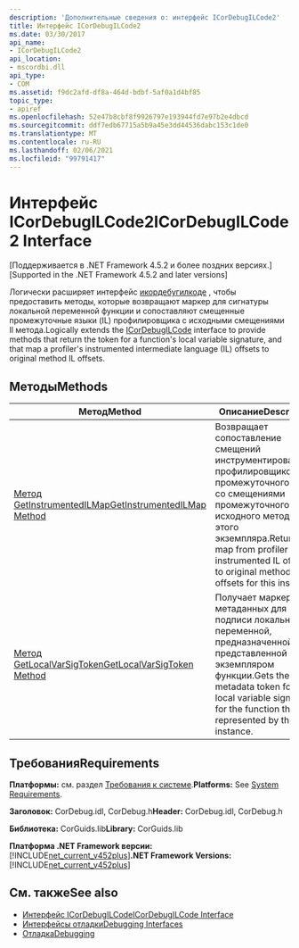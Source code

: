 ```yaml
---
description: 'Дополнительные сведения о: интерфейс ICorDebugILCode2'
title: Интерфейс ICorDebugILCode2
ms.date: 03/30/2017
api_name:
- ICorDebugILCode2
api_location:
- mscordbi.dll
api_type:
- COM
ms.assetid: f9dc2afd-df8a-464d-bdbf-5af0a1d4bf85
topic_type:
- apiref
ms.openlocfilehash: 52e47b8cbf8f9926797e193944fd7e97b2e4dbcd
ms.sourcegitcommit: ddf7edb67715a5b9a45e3dd44536dabc153c1de0
ms.translationtype: MT
ms.contentlocale: ru-RU
ms.lasthandoff: 02/06/2021
ms.locfileid: "99791417"
---
```

# <a name="icordebugilcode2-interface"></a><span data-ttu-id="64fa2-103">Интерфейс ICorDebugILCode2</span><span class="sxs-lookup"><span data-stu-id="64fa2-103">ICorDebugILCode2 Interface</span></span>

<span data-ttu-id="64fa2-104">[Поддерживается в .NET Framework 4.5.2 и более поздних версиях.]</span><span class="sxs-lookup"><span data-stu-id="64fa2-104">[Supported in the .NET Framework 4.5.2 and later versions]</span></span>  
  
 <span data-ttu-id="64fa2-105">Логически расширяет интерфейс [икордебугилкоде](icordebugilcode-interface.md) , чтобы предоставить методы, которые возвращают маркер для сигнатуры локальной переменной функции и сопоставляют смещенные промежуточные языки (IL) профилировщика с исходными смещениями Il метода.</span><span class="sxs-lookup"><span data-stu-id="64fa2-105">Logically extends the [ICorDebugILCode](icordebugilcode-interface.md) interface to provide methods that return the token for a function's local variable signature, and that map a profiler's instrumented intermediate language (IL) offsets to original method IL offsets.</span></span>  
  
## <a name="methods"></a><span data-ttu-id="64fa2-106">Методы</span><span class="sxs-lookup"><span data-stu-id="64fa2-106">Methods</span></span>  
  
|<span data-ttu-id="64fa2-107">Метод</span><span class="sxs-lookup"><span data-stu-id="64fa2-107">Method</span></span>|<span data-ttu-id="64fa2-108">Описание</span><span class="sxs-lookup"><span data-stu-id="64fa2-108">Description</span></span>|  
|------------|-----------------|  
|[<span data-ttu-id="64fa2-109">Метод GetInstrumentedILMap</span><span class="sxs-lookup"><span data-stu-id="64fa2-109">GetInstrumentedILMap Method</span></span>](icordebugilcode2-getinstrumentedilmap-method.md)|<span data-ttu-id="64fa2-110">Возвращает сопоставление смещений инструментированного профилировщиком промежуточного языка со смещениями промежуточного языка исходного метода для этого экземпляра.</span><span class="sxs-lookup"><span data-stu-id="64fa2-110">Returns a map from profiler instrumented IL offsets to original method IL offsets for this instance.</span></span>|  
|[<span data-ttu-id="64fa2-111">Метод GetLocalVarSigToken</span><span class="sxs-lookup"><span data-stu-id="64fa2-111">GetLocalVarSigToken Method</span></span>](icordebugilcode2-getlocalvarsigtoken-method.md)|<span data-ttu-id="64fa2-112">Получает маркер метаданных для подписи локальной переменной, предназначенной для представленной этим экземпляром функции.</span><span class="sxs-lookup"><span data-stu-id="64fa2-112">Gets the metadata token for the local variable signature for the function that is represented by this instance.</span></span>|  
  
## <a name="requirements"></a><span data-ttu-id="64fa2-113">Требования</span><span class="sxs-lookup"><span data-stu-id="64fa2-113">Requirements</span></span>  

 <span data-ttu-id="64fa2-114">**Платформы:** см. раздел [Требования к системе](../../get-started/system-requirements.md).</span><span class="sxs-lookup"><span data-stu-id="64fa2-114">**Platforms:** See [System Requirements](../../get-started/system-requirements.md).</span></span>  
  
 <span data-ttu-id="64fa2-115">**Заголовок:** CorDebug.idl, CorDebug.h</span><span class="sxs-lookup"><span data-stu-id="64fa2-115">**Header:** CorDebug.idl, CorDebug.h</span></span>  
  
 <span data-ttu-id="64fa2-116">**Библиотека:** CorGuids.lib</span><span class="sxs-lookup"><span data-stu-id="64fa2-116">**Library:** CorGuids.lib</span></span>  
  
 <span data-ttu-id="64fa2-117">**Платформа .NET Framework версии:**[!INCLUDE[net_current_v452plus](../../../../includes/net-current-v452plus-md.md)]</span><span class="sxs-lookup"><span data-stu-id="64fa2-117">**.NET Framework Versions:** [!INCLUDE[net_current_v452plus](../../../../includes/net-current-v452plus-md.md)]</span></span>  
  
## <a name="see-also"></a><span data-ttu-id="64fa2-118">См. также</span><span class="sxs-lookup"><span data-stu-id="64fa2-118">See also</span></span>

- [<span data-ttu-id="64fa2-119">Интерфейс ICorDebugILCode</span><span class="sxs-lookup"><span data-stu-id="64fa2-119">ICorDebugILCode Interface</span></span>](icordebugilcode-interface.md)
- [<span data-ttu-id="64fa2-120">Интерфейсы отладки</span><span class="sxs-lookup"><span data-stu-id="64fa2-120">Debugging Interfaces</span></span>](debugging-interfaces.md)
- [<span data-ttu-id="64fa2-121">Отладка</span><span class="sxs-lookup"><span data-stu-id="64fa2-121">Debugging</span></span>](index.md)
